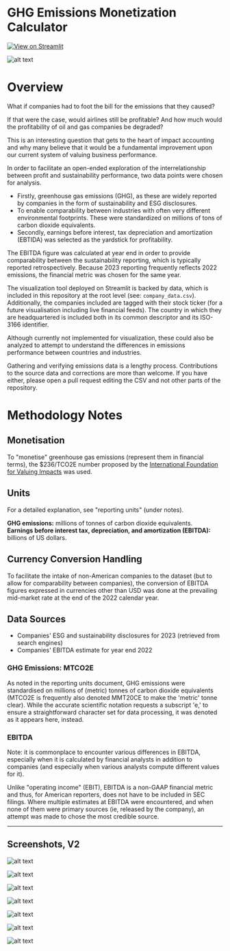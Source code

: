 # GHG Emissions Monetization Calculator

[![View on Streamlit](https://static.streamlit.io/badges/streamlit_badge_black_white.svg)](https://ghgemissionscalculator.streamlit.app/)

![alt text](screenshots/v1/1.png)

# Overview

What if companies had to foot the bill for the emissions that they caused? 

If that were the case, would airlines still be profitable? And how much would the profitability of oil and gas companies be degraded? 

This is an interesting question that gets to the heart of impact accounting and why many believe that it would be a fundamental improvement upon our current system of valuing business performance.

In order to facilitate an open-ended exploration of the interrelationship between profit and sustainability performance, two data points were chosen for analysis. 

- Firstly, greenhouse gas emissions (GHG), as these are widely reported by companies in the form of sustainability and ESG disclosures.
- To enable comparability between industries with often very different environmental footprints. These were standardized on millions of tons of carbon dioxide equivalents.
- Secondly, earnings before interest, tax depreciation and amortization (EBTIDA) was selected as the yardstick for profitability.

The EBITDA figure was calculated at year end in order to provide comparability between the sustainability reporting, which is typically reported retrospectively. Because 2023 reporting frequently reflects 2022 emissions, the financial metric was chosen for the same year.

The visualization tool deployed on Streamlit is backed by data, which is included in this repository at the root level (see: `company_data.csv`). Additionally, the companies included are tagged with their stock ticker (for a future visualisation including live financial feeds). The country in which they are headquartered is included both in its common descriptor and its ISO-3166 identifier.

Although currently not implemented for visualization, these could also be analyzed to attempt to understand the differences in emissions performance between countries and industries.

Gathering and verifying emissions data is a lengthy process. Contributions to the source data and corrections are more than welcome. If you have either, please open a pull request editing the CSV and not other parts of the repository.

# Methodology Notes

## Monetisation

To "monetise" greenhouse gas emissions (represent them in financial terms), the $236/TCO2E number proposed by the [International Foundation for Valuing Impacts](https://www.ifvi.org) was used.

## Units

For a detailed explanation, see "reporting units" (under notes).

**GHG emissions:** millions of tonnes of carbon dioxide equivalents.  
**Earnings before interest tax, depreciation, and amortization (EBITDA):** billions of US dollars.

## Currency Conversion Handling

To facilitate the intake of non-American companies to the dataset (but to allow for comparability between companies), the conversion of EBITDA figures expressed in currencies other than USD was done at the prevailing mid-market rate at the end of the 2022 calendar year.

## Data Sources

- Companies' ESG and sustainability disclosures for 2023 (retrieved from search engines)  
- Companies' EBITDA estimate for year end 2022

### GHG Emissions: MTCO2E

As noted in the reporting units document, GHG emissions were standardised on millions of (metric) tonnes of carbon dioxide equivalents (MTCO2E is frequently also denoted MMT20CE to make the 'metric' tonne clear). While the accurate scientific notation requests a subscript 'e,' to ensure a straightforward character set for data processing, it was denoted as it appears here, instead.

### EBITDA

Note: it is commonplace to encounter various differences in EBITDA, especially when it is calculated by financial analysts in addition to companies (and especially when various analysts compute different values for it). 

Unlike "operating income" (EBIT), EBITDA is a non-GAAP financial metric and thus, for American reporters, does not have to be included in SEC filings. Where multiple estimates at EBITDA were encountered, and when none of them were primary sources (ie, released by the company), an attempt was made to chose the most credible source.

---

## Screenshots, V2

![alt text](screenshots/v1/1.png)

![alt text](screenshots/v1/2.png)

![alt text](screenshots/v1/3.png)

![alt text](screenshots/v1/4.png)

![alt text](screenshots/v1/5.png)

![alt text](screenshots/v1/6.png)

![alt text](screenshots/v1/7.png)